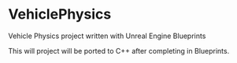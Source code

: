 # VehiclePhysics
Vehicle Physics project written with Unreal Engine Blueprints

This will project will be ported to C++ after completing in Blueprints.
